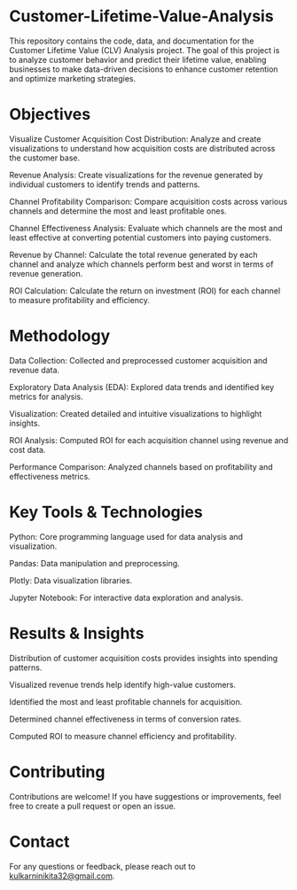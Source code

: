 # Customer-Lifetime-Value-Analysis

This repository contains the code, data, and documentation for the Customer Lifetime Value (CLV) Analysis project. The goal of this project is to analyze customer behavior and predict their lifetime value, enabling businesses to make data-driven decisions to enhance customer retention and optimize marketing strategies.

# Objectives

Visualize Customer Acquisition Cost Distribution: Analyze and create visualizations to understand how acquisition costs are distributed across the customer base.

Revenue Analysis: Create visualizations for the revenue generated by individual customers to identify trends and patterns.

Channel Profitability Comparison: Compare acquisition costs across various channels and determine the most and least profitable ones.

Channel Effectiveness Analysis: Evaluate which channels are the most and least effective at converting potential customers into paying customers.

Revenue by Channel: Calculate the total revenue generated by each channel and analyze which channels perform best and worst in terms of revenue generation.

ROI Calculation: Calculate the return on investment (ROI) for each channel to measure profitability and efficiency.

# Methodology

Data Collection: Collected and preprocessed customer acquisition and revenue data.

Exploratory Data Analysis (EDA): Explored data trends and identified key metrics for analysis.

Visualization: Created detailed and intuitive visualizations to highlight insights.

ROI Analysis: Computed ROI for each acquisition channel using revenue and cost data.

Performance Comparison: Analyzed channels based on profitability and effectiveness metrics.

# Key Tools & Technologies

Python: Core programming language used for data analysis and visualization.

Pandas: Data manipulation and preprocessing.

Plotly: Data visualization libraries.

Jupyter Notebook: For interactive data exploration and analysis.

# Results & Insights

Distribution of customer acquisition costs provides insights into spending patterns.

Visualized revenue trends help identify high-value customers.

Identified the most and least profitable channels for acquisition.

Determined channel effectiveness in terms of conversion rates.

Computed ROI to measure channel efficiency and profitability.

# Contributing

Contributions are welcome! If you have suggestions or improvements, feel free to create a pull request or open an issue.

# Contact

For any questions or feedback, please reach out to kulkarninikita32@gmail.com.




